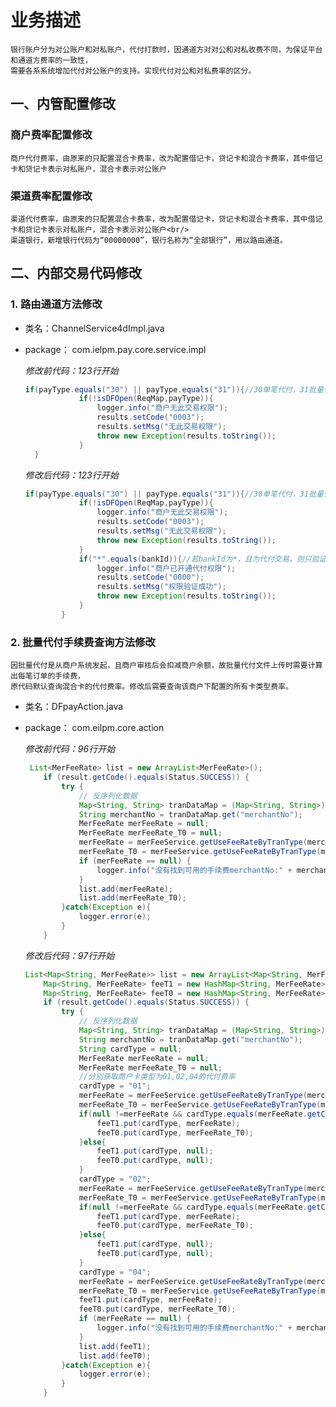 # 业务描述
    银行账户分为对公账户和对私账户，代付打款时，因通道方对对公和对私收费不同，为保证平台和通道方费率的一致性，
    需要各系系统增加代付对公账户的支持。实现代付对公和对私费率的区分。

## 一、内管配置修改

### 商户费率配置修改
    商户代付费率，由原来的只配置混合卡费率，改为配置借记卡，贷记卡和混合卡费率，其中借记卡和贷记卡表示对私账户，混合卡表示对公账户

### 渠道费率配置修改
    渠道代付费率，由原来的只配置混合卡费率，改为配置借记卡，贷记卡和混合卡费率，其中借记卡和贷记卡表示对私账户，混合卡表示对公账户<br/>
    渠道银行，新增银行代码为“00000000”，银行名称为“全部银行”，用以路由通道。
    
## 二、内部交易代码修改
### 1. 路由通道方法修改
  - 类名：ChannelService4dImpl.java
  - package： com.ielpm.pay.core.service.impl</br>
    
    *修改前代码：123行开始*</br>
    ``` java
    if(payType.equals("30") || payType.equals("31")){//30单笔代付，31批量代付
    			if(!isDFOpen(ReqMap,payType)){
					logger.info("商户无此交易权限");
					results.setCode("0003");
					results.setMsg("无此交易权限");
					throw new Exception(results.toString());
				}
	  }
    ```
    *修改后代码：123行开始*</br>
    ``` java
    if(payType.equals("30") || payType.equals("31")){//30单笔代付，31批量代付
				if(!isDFOpen(ReqMap,payType)){
					logger.info("商户无此交易权限");
					results.setCode("0003");
					results.setMsg("无此交易权限");
					throw new Exception(results.toString());
				}
				if("*".equals(bankId)){//若bankId为*，且为代付交易，则只验证商户代付权限，不做通道筛选
					logger.info("商户已开通代付权限");
					results.setCode("0000");
					results.setMsg("权限验证成功");
					throw new Exception(results.toString());
				}
			}
      ```

### 2. 批量代付手续费查询方法修改
    因批量代付是从商户系统发起，且商户审核后会扣减商户余额，故批量代付文件上传时需要计算出每笔订单的手续费，
    原代码默认查询混合卡的代付费率。修改后需要查询该商户下配置的所有卡类型费率。
  - 类名：DFpayAction.java
  - package： com.eilpm.core.action</br>
    
    *修改前代码：96行开始*</br>
    ``` java
     List<MerFeeRate> list = new ArrayList<MerFeeRate>();
		if (result.getCode().equals(Status.SUCCESS)) {
			try {
				// 反序列化数据
				Map<String, String> tranDataMap = (Map<String, String>) result.getAttachment();
				String merchantNo = tranDataMap.get("merchantNo");
				MerFeeRate merFeeRate = null;
				MerFeeRate merFeeRate_T0 = null;
				merFeeRate = merFeeService.getUseFeeRateByTranType(merchantNo, "***", 40, "04", "3");//代付
				merFeeRate_T0 = merFeeService.getUseFeeRateByTranType(merchantNo, "***", 41, "04", "3");//T+0代付
				if (merFeeRate == null) {
					logger.info("没有找到可用的手续费merchantNo:" + merchantNo);
				}
				list.add(merFeeRate);
				list.add(merFeeRate_T0);
			}catch(Exception e){
				logger.error(e);
			}
		}
    ```
    *修改后代码：97行开始*</br>
    ``` java
    List<Map<String, MerFeeRate>> list = new ArrayList<Map<String, MerFeeRate>>();
		Map<String, MerFeeRate> feeT1 = new HashMap<String, MerFeeRate>();
		Map<String, MerFeeRate> feeT0 = new HashMap<String, MerFeeRate>();
		if (result.getCode().equals(Status.SUCCESS)) {
			try {
				// 反序列化数据
				Map<String, String> tranDataMap = (Map<String, String>) result.getAttachment();
				String merchantNo = tranDataMap.get("merchantNo");
				String cardType = null;
				MerFeeRate merFeeRate = null;
				MerFeeRate merFeeRate_T0 = null;
				//分别获取商户卡类型为01,02,04的代付费率
				cardType = "01";
				merFeeRate = merFeeService.getUseFeeRateByTranType(merchantNo, "***", 40, cardType, "3");//代付
				merFeeRate_T0 = merFeeService.getUseFeeRateByTranType(merchantNo, "***", 41, cardType, "3");//T+0代付
				if(null !=merFeeRate && cardType.equals(merFeeRate.getCARDTYPE())){
					feeT1.put(cardType, merFeeRate);
					feeT0.put(cardType, merFeeRate_T0);
				}else{
					feeT1.put(cardType, null);
					feeT0.put(cardType, null);
				}
				cardType = "02";
				merFeeRate = merFeeService.getUseFeeRateByTranType(merchantNo, "***", 40, cardType, "3");//代付
				merFeeRate_T0 = merFeeService.getUseFeeRateByTranType(merchantNo, "***", 41, cardType, "3");//T+0代付
				if(null !=merFeeRate && cardType.equals(merFeeRate.getCARDTYPE())){
					feeT1.put(cardType, merFeeRate);
					feeT0.put(cardType, merFeeRate_T0);
				}else{
					feeT1.put(cardType, null);
					feeT0.put(cardType, null);
				}
				cardType = "04";
				merFeeRate = merFeeService.getUseFeeRateByTranType(merchantNo, "***", 40, cardType, "3");//代付
				merFeeRate_T0 = merFeeService.getUseFeeRateByTranType(merchantNo, "***", 41, cardType, "3");//T+0代付
				feeT1.put(cardType, merFeeRate);
				feeT0.put(cardType, merFeeRate_T0);
				if (merFeeRate == null) {
					logger.info("没有找到可用的手续费merchantNo:" + merchantNo);
				}
				list.add(feeT1);
				list.add(feeT0);
			}catch(Exception e){
				logger.error(e);
			}
		}
    ```

     
